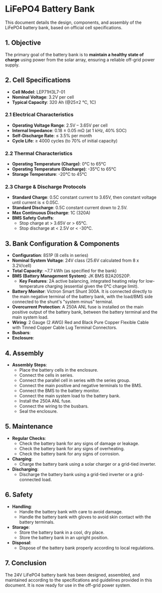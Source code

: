 # LiFePO4 Battery Bank

This document details the design, components, and assembly of the LiFePO4 battery bank, based on official cell specifications.

## 1. Objective
The primary goal of the battery bank is to **maintain a healthy state of charge** using power from the solar array, ensuring a reliable off-grid power supply.

## 2. Cell Specifications

*   **Cell Model**: LEP71H3L7-01
*   **Nominal Voltage**: 3.2V per cell
*   **Typical Capacity**: 320 Ah (@25±2 °C, 1C)

### 2.1 Electrical Characteristics
*   **Operating Voltage Range**: 2.5V – 3.65V per cell
*   **Internal Impedance**: 0.18 ± 0.05 mΩ (at 1 kHz, 40% SOC)
*   **Self-Discharge Rate**: ≤ 3.5% per month
*   **Cycle Life**: ≥ 4000 cycles (to 70% of initial capacity)

### 2.2 Thermal Characteristics
*   **Operating Temperature (Charge)**: 0°C to 65°C
*   **Operating Temperature (Discharge)**: -35°C to 65°C
*   **Storage Temperature**: -20°C to 45°C

### 2.3 Charge & Discharge Protocols
*   **Standard Charge**: 0.5C constant current to 3.65V, then constant voltage until current is ≤ 0.05C.
*   **Standard Discharge**: 0.5C constant current down to 2.5V.
*   **Max Continuous Discharge**: 1C (320A)
*   **BMS Safety Cutoffs**:
    *   Stop charge at > 3.65V or > 65°C.
    *   Stop discharge at < 2.5V or < -30°C.

## 3. Bank Configuration & Components
*   **Configuration**: 8S1P (8 cells in series)
*   **Nominal System Voltage**: 24V class (25.6V calculated from 8 x 3.2V/cell)
*   **Total Capacity**: ~7.7 kWh (as specified for the bank)
*   **BMS (Battery Management System)**: JK BMS B2A20S20P.
    *   **Key Features**: 2A active balancing, integrated heating relay for low-temperature charging (essential given the 0°C charge limit).
*   **Battery Monitor**: Victron Smart Shunt 300A. It is connected directly to the main negative terminal of the battery bank, with the load/BMS side connected to the shunt's "system minus" terminal.
*   **Overcurrent Protection**: A 250A ANL fuse is installed on the main positive output of the battery bank, between the battery terminal and the main system load.
*   **Wiring**: 2 Gauge (2 AWG) Red and Black Pure Copper Flexible Cable with Tinned Copper Cable Lug Terminal Connectors.
*   **Busbars**:
*   **Enclosure**:

## 4. Assembly
- **Assembly Steps**:
  - Place the battery cells in the enclosure.
  - Connect the cells in series.
  - Connect the parallel cell in series with the series group.
  - Connect the main positive and negative terminals to the BMS.
  - Connect the BMS to the battery monitor.
  - Connect the main system load to the battery bank.
  - Install the 250A ANL fuse.
  - Connect the wiring to the busbars.
  - Seal the enclosure.

## 5. Maintenance
- **Regular Checks**:
  - Check the battery bank for any signs of damage or leakage.
  - Check the battery bank for any signs of overheating.
  - Check the battery bank for any signs of corrosion.
- **Charging**:
  - Charge the battery bank using a solar charger or a grid-tied inverter.
- **Discharging**:
  - Discharge the battery bank using a grid-tied inverter or a grid-connected load.

## 6. Safety
- **Handling**:
  - Handle the battery bank with care to avoid damage.
  - Handle the battery bank with gloves to avoid skin contact with the battery terminals.
- **Storage**:
  - Store the battery bank in a cool, dry place.
  - Store the battery bank in an upright position.
- **Disposal**:
  - Dispose of the battery bank properly according to local regulations.

## 7. Conclusion
The 24V LiFePO4 battery bank has been designed, assembled, and maintained according to the specifications and guidelines provided in this document. It is now ready for use in the off-grid power system. 